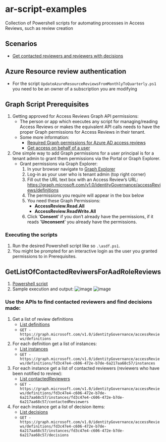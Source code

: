 # ar-script-examples
Collection of Powershell scripts for automating processes in Access Reviews, such as review creation

## Scenarios
- [Get contacted reviewers and reviewers with decisions](#GetListOfContactedReviwersForAadRoleReviews)

## Azure Resource review authentication 
- For the script `UpdateAzureResourceReviewsFromMonthlyToQuarterly.ps1` you need to be an owner of a subscription you are modifying

## Graph Script Prerequisites

1. Getting approved for Access Reviews Graph API permissions:   
    - The person or app which executes any script for managing/reading Access Reviews or makes the equivalent API calls needs to have the proper Graph permissions for Access Reviews in their tenant.
    -	Some more information:
        - [Required Graph permissions for Azure AD access reviews](https://learn.microsoft.com/en-us/graph/api/resources/accessreviewsv2-overview?view=graph-rest-1.0#role-and-application-permission-authorization-checks)
        - [Get access on behalf of a user](https://learn.microsoft.com/en-us/graph/auth-v2-user)
2. One simple way to add Graph permissions for a user principal is for a tenant admin to grant them permissions via the Portal or Graph Explorer.
    -	Grant permissions via Graph Explorer:
        1. In your browser navigate to [Graph Explorer](https://developer.microsoft.com/en-us/graph/graph-explorer)
        2. Log-in as your user who is tenant admin (top right corner)
        3. Fill out the URL text box with an Access Review’s URL: https://graph.microsoft.com/v1.0/identityGovernance/accessReviews/definitions
        4. The permissions you require will appear in the box below
        5. You need these Graph Permissions:
            - **AccessReview.Read.All**
            - **AccessReview.ReadWrite.All**
        6. Click '**Consent**' if you don’t already have the permissions, if it reads '**Unconsent**' you already have the permissions.

### Executing the scripts

1. Run the desired Powershell script like so `.\asdf.ps1`.
3. You might be prompted for an interactive login as the user you granted permissions to in Prerequisites.


## GetListOfContactedReviwersForAadRoleReviews

1. [Powershell script](./GetListOfContactedReviwers.ps1)
2. Sample execution and output:
![image](https://github.com/leherpel/ar-script-examples/assets/81385520/1517e2ed-36aa-4755-b12e-f7444238daf0)
![image](https://github.com/leherpel/ar-script-examples/assets/81385520/45bf7517-9e12-4dcc-bc4a-299604def4eb)


### Use the APIs to find contacted reviewers and find decisions made:
1. Get a list of review definitions
    - [List definitions](https://learn.microsoft.com/en-us/graph/api/accessreviewset-list-definitions?view=graph-rest-1.0&tabs=http)
    - `GET - https://graph.microsoft.com/v1.0/identityGovernance/accessReviews/definitions`
2. For each definition get a list of instances:
    - [List instances](https://learn.microsoft.com/en-us/graph/api/accessreviewscheduledefinition-list-instances?view=graph-rest-1.0&tabs=http)
    - `GET - https://graph.microsoft.com/v1.0/identityGovernance/accessReviews/definitions/fd3c47e4-c606-472e-b7de-6a217aa68c57/instances`
3. For each instance get a list of contacted reviewers (reviewers who have been notified to review):
    - [List contactedReviewers](https://learn.microsoft.com/en-us/graph/api/accessreviewinstance-list-contactedreviewers?view=graph-rest-1.0&tabs=http)
    - `GET - https://graph.microsoft.com/v1.0/identityGovernance/accessReviews/definitions/fd3c47e4-c606-472e-b7de-6a217aa68c57/instances/fd3c47e4-c606-472e-b7de-6a217aa68c57/contactedReviewers`
4. For each instance get a list of decision items:
    - [List decisions](https://learn.microsoft.com/en-us/graph/api/accessreviewinstance-list-decisions?view=graph-rest-1.0&tabs=http)
    - `GET - https://graph.microsoft.com/v1.0/identityGovernance/accessReviews/definitions/fd3c47e4-c606-472e-b7de-6a217aa68c57/instances/fd3c47e4-c606-472e-b7de-6a217aa68c57/decisions`
